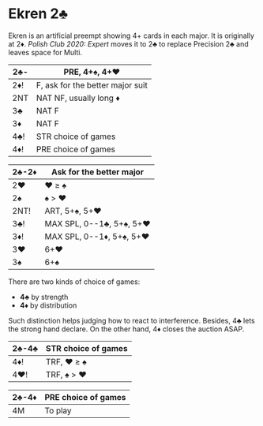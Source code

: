 # Ekren 2♣

Ekren is an artificial preempt showing 4+ cards in each major.  It is originally
at 2♦.  *Polish Club 2020: Expert* moves it to 2♣ to replace Precision 2♣ and
leaves space for Multi.

| 2♣- | PRE, 4+♠, 4+♥ |
|-----|---------------|
| 2♦! | F, ask for the better major suit
| 2NT | NAT NF, usually long ♦
| 3♣  | NAT F
| 3♦  | NAT F
| 4♣! | STR choice of games
| 4♦! | PRE choice of games

| 2♣-2♦ | Ask for the better major |
|-------|--------------------------|
| 2♥    | ♥ ≥ ♠
| 2♠    | ♠ > ♥
| 2NT!  | ART, 5+♠, 5+♥
| 3♣!   | MAX SPL, 0--1♣, 5+♠, 5+♥
| 3♦!   | MAX SPL, 0--1♦, 5+♠, 5+♥
| 3♥    | 6+♥
| 3♠    | 6+♠

There are two kinds of choice of games:

- **4♣** by strength
- **4♦** by distribution

Such distinction helps judging how to react to interference.  Besides, 4♣ lets
the strong hand declare.  On the other hand, 4♦ closes the auction ASAP.

| 2♣-4♣ | STR choice of games |
|-------|---------------------|
| 4♦!   | TRF, ♥ ≥ ♠          |
| 4♥!   | TRF, ♠ > ♥          |

| 2♣-4♦ | PRE choice of games |
|-------|---------------------|
| 4M    | To play             |

